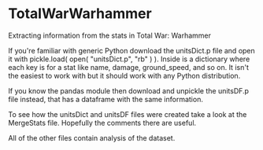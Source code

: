 # TotalWarWarhammer
Extracting information from the stats in Total War: Warhammer

If you're familiar with generic Python download the unitsDict.p file and open it with pickle.load( open( "unitsDict.p", "rb" ) ). Inside is a dictionary where each key is for a stat like name, damage, ground_speed, and so on. It isn't the easiest to work with but it should work with any Python distribution.

If you know the pandas module then download and unpickle the unitsDF.p file instead, that has a dataframe with the same information.

To see how the unitsDict and unitsDF files were created take a look at the MergeStats file. Hopefully the comments there are useful. 

All of the other files contain analysis of the dataset.
